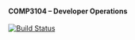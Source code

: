  #### COMP3104 – Developer Operations

 [![Build Status](https://app.travis-ci.com/Juiceir/COMP3104.svg?token=3qqCXqRQcqmapVqQdjE8&branch=main)](https://app.travis-ci.com/Juiceir/COMP3104)